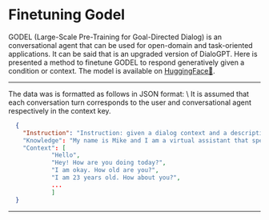 # Finetuning Godel

GODEL (Large-Scale Pre-Training for Goal-Directed Dialog) is an conversational agent that can be used for open-domain and task-oriented applications. It can be said that is an upgraded version of DialoGPT. Here is presented a method to finetune GODEL to respond generatively given a condition or context. The model is available on [HuggingFace🤗](https://huggingface.co/microsoft/GODEL-v1_1-large-seq2seq?text=Hey+my+name+is+Julien%21+How+are+you%3F).

--- 
The data was is formatted as follows in JSON format: \\
It is assumed that each conversation turn corresponds to the user and conversational agent respectively in the context key.
```json
  {
    "Instruction": "Instruction: given a dialog context and a description of an AI assistant, you need to response emphatically."
    "Knowledge": "My name is Mike and I am a virtual assistant that speaks Korean and English. I am 23 years old and I like partying."
    "Context": [
            "Hello",
            "Hey! How are you doing today?",
            "I am okay. How old are you?",
            "I am 23 years old. How about you?",
            ...
            ]
  }
```

---

